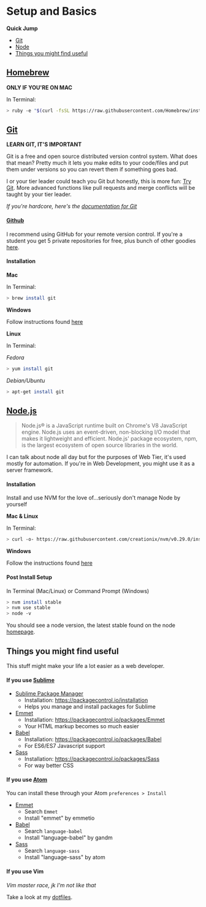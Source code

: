 # Setup and Basics

**Quick Jump**

* [Git](#git)
* [Node](#node)
* [Things you might find useful](#helpful-things)

## [Homebrew](http://brew.sh/)

**ONLY IF YOU'RE ON MAC**

In Terminal:

```bash
> ruby -e "$(curl -fsSL https://raw.githubusercontent.com/Homebrew/install/master/install)"
```

<a name="git"><a/>
## [Git](https://git-scm.com/)

**LEARN GIT, IT'S IMPORTANT**

Git is a free and open source distributed version control system. What does
that mean? Pretty much it lets you make edits to your code/files and put them
under versions so you can revert them if something goes bad.

I or your tier leader could teach you Git but honestly, this is more fun:
[Try Git](https://try.github.io/levels/1/challenges/1). More advanced functions
like pull requests and merge conflicts will be taught by your tier leader.

*If you're hardcore, here's the
[documentation for Git](https://git-scm.com/documentation)*

<a name="github"><a/>
#### [Github](https://github.com)

I recommend using GitHub for your remote version control. If you're a student
you get 5 private repositories for free, plus bunch of other goodies
[here](https://education.github.com/).

<a name="git-installation"><a/>
#### Installation

**Mac**

In Terminal:

```bash
> brew install git
```

**Windows**

Follow instructions found [here](http://msysgit.github.io)

**Linux**

In Terminal:

*Fedora*

```bash
> yum install git
```

*Debian/Ubuntu*

```bash
> apt-get install git
```

<a name="node"><a/>
## [Node.js](https://nodejs.org/en/)

> Node.js® is a JavaScript runtime built on Chrome's V8 JavaScript engine.
> Node.js uses an event-driven, non-blocking I/O model that makes it
> lightweight and efficient. Node.js' package ecosystem, npm, is the largest
> ecosystem of open source libraries in the world.

I can talk about node all day but for the purposes of Web Tier, it's used
mostly for automation. If you're in Web Development, you might use it as a
server framework.

<a name="node-installation"><a/>
#### Installation

Install and use NVM for the love of...seriously don't manage Node by yourself

**Mac & Linux**

In Terminal:

```bash
> curl -o- https://raw.githubusercontent.com/creationix/nvm/v0.29.0/install.sh | bash
```

**Windows**

Follow the instructions found
[here](https://github.com/coreybutler/nvm-windows)

#### Post Install Setup

In Terminal (Mac/Linux) or Command Prompt (Windows)

```bash
> nvm install stable
> nvm use stable
> node -v
```

You should see a node version, the latest stable found on the node
[homepage](https://nodejs.org/en/).

<a name="helpful-things"><a/>
## Things you might find useful

This stuff might make your life a lot easier as a web developer.

<a name="helpful-sublime"><a/>
#### If you use [Sublime](http://www.sublimetext.com/)

- [Sublime Package Manager](https://packagecontrol.io/)
    - Installation: https://packagecontrol.io/installation
    - Helps you manage and install packages for Sublime
- [Emmet](http://emmet.io/)
    - Installation: https://packagecontrol.io/packages/Emmet
    - Your HTML markup becomes so much easier
- [Babel](https://babeljs.io/)
    - Installation: https://packagecontrol.io/packages/Babel
    - For ES6/ES7 Javascript support
- [Sass](http://sass-lang.com/)
    - Installation: https://packagecontrol.io/packages/Sass
    - For way better CSS

<a name="helpful-atom"><a/>
#### If you use [Atom](https://atom.io/)

You can install these through your Atom `preferences > Install`

- [Emmet](http://emmet.io/)
    - Search `Emmet`
    - Install "emmet" by emmetio
- [Babel](https://babeljs.io/)
    - Search `language-babel`
    - Install "language-babel" by gandm
- [Sass](http://sass-lang.com/)
    - Search `language-sass`
    - Install "language-sass" by atom

<a name="helpful-vim"><a/>
#### If you use Vim

*Vim master race, jk I'm not like that*

Take a look at my [dotfiles](https://github.com/cle1994/dotfiles).
